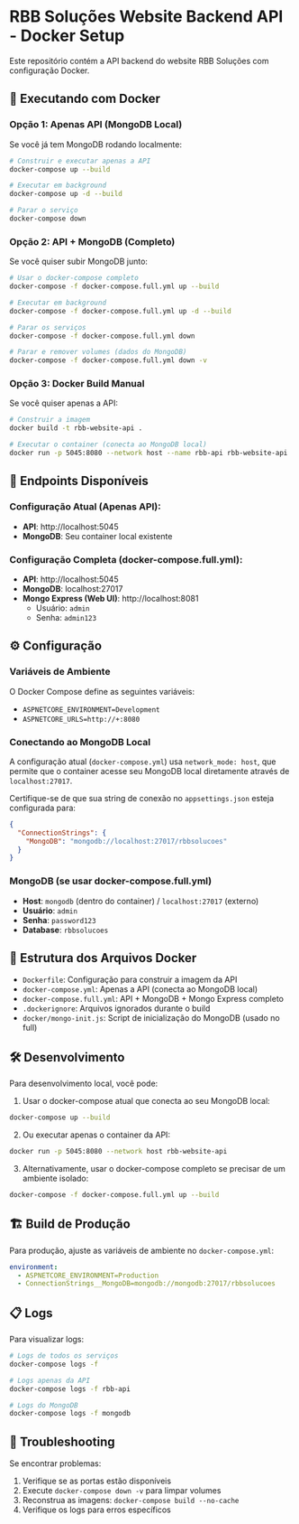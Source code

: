 # RBB Soluções Website Backend API - Docker Setup

Este repositório contém a API backend do website RBB Soluções com configuração Docker.

## 🐳 Executando com Docker

### Opção 1: Apenas API (MongoDB Local)

Se você já tem MongoDB rodando localmente:

```bash
# Construir e executar apenas a API
docker-compose up --build

# Executar em background
docker-compose up -d --build

# Parar o serviço
docker-compose down
```

### Opção 2: API + MongoDB (Completo)

Se você quiser subir MongoDB junto:

```bash
# Usar o docker-compose completo
docker-compose -f docker-compose.full.yml up --build

# Executar em background
docker-compose -f docker-compose.full.yml up -d --build

# Parar os serviços
docker-compose -f docker-compose.full.yml down

# Parar e remover volumes (dados do MongoDB)
docker-compose -f docker-compose.full.yml down -v
```

### Opção 3: Docker Build Manual

Se você quiser apenas a API:

```bash
# Construir a imagem
docker build -t rbb-website-api .

# Executar o container (conecta ao MongoDB local)
docker run -p 5045:8080 --network host --name rbb-api rbb-website-api
```

## 🔗 Endpoints Disponíveis

### Configuração Atual (Apenas API):
- **API**: http://localhost:5045
- **MongoDB**: Seu container local existente

### Configuração Completa (docker-compose.full.yml):
- **API**: http://localhost:5045
- **MongoDB**: localhost:27017
- **Mongo Express (Web UI)**: http://localhost:8081
  - Usuário: `admin`
  - Senha: `admin123`

## ⚙️ Configuração

### Variáveis de Ambiente

O Docker Compose define as seguintes variáveis:

- `ASPNETCORE_ENVIRONMENT=Development`
- `ASPNETCORE_URLS=http://+:8080`

### Conectando ao MongoDB Local

A configuração atual (`docker-compose.yml`) usa `network_mode: host`, que permite que o container acesse seu MongoDB local diretamente através de `localhost:27017`.

Certifique-se de que sua string de conexão no `appsettings.json` esteja configurada para:
```json
{
  "ConnectionStrings": {
    "MongoDB": "mongodb://localhost:27017/rbbsolucoes"
  }
}
```

### MongoDB (se usar docker-compose.full.yml)

- **Host**: `mongodb` (dentro do container) / `localhost:27017` (externo)
- **Usuário**: `admin`
- **Senha**: `password123`
- **Database**: `rbbsolucoes`

## 📁 Estrutura dos Arquivos Docker

- `Dockerfile`: Configuração para construir a imagem da API
- `docker-compose.yml`: Apenas a API (conecta ao MongoDB local)
- `docker-compose.full.yml`: API + MongoDB + Mongo Express completo
- `.dockerignore`: Arquivos ignorados durante o build
- `docker/mongo-init.js`: Script de inicialização do MongoDB (usado no full)

## 🛠️ Desenvolvimento

Para desenvolvimento local, você pode:

1. Usar o docker-compose atual que conecta ao seu MongoDB local:
```bash
docker-compose up --build
```

2. Ou executar apenas o container da API:
```bash
docker run -p 5045:8080 --network host rbb-website-api
```

3. Alternativamente, usar o docker-compose completo se precisar de um ambiente isolado:
```bash
docker-compose -f docker-compose.full.yml up --build
```

## 🏗️ Build de Produção

Para produção, ajuste as variáveis de ambiente no `docker-compose.yml`:

```yaml
environment:
  - ASPNETCORE_ENVIRONMENT=Production
  - ConnectionStrings__MongoDB=mongodb://mongodb:27017/rbbsolucoes
```

## 📋 Logs

Para visualizar logs:

```bash
# Logs de todos os serviços
docker-compose logs -f

# Logs apenas da API
docker-compose logs -f rbb-api

# Logs do MongoDB
docker-compose logs -f mongodb
```

## 🔧 Troubleshooting

Se encontrar problemas:

1. Verifique se as portas estão disponíveis
2. Execute `docker-compose down -v` para limpar volumes
3. Reconstrua as imagens: `docker-compose build --no-cache`
4. Verifique os logs para erros específicos